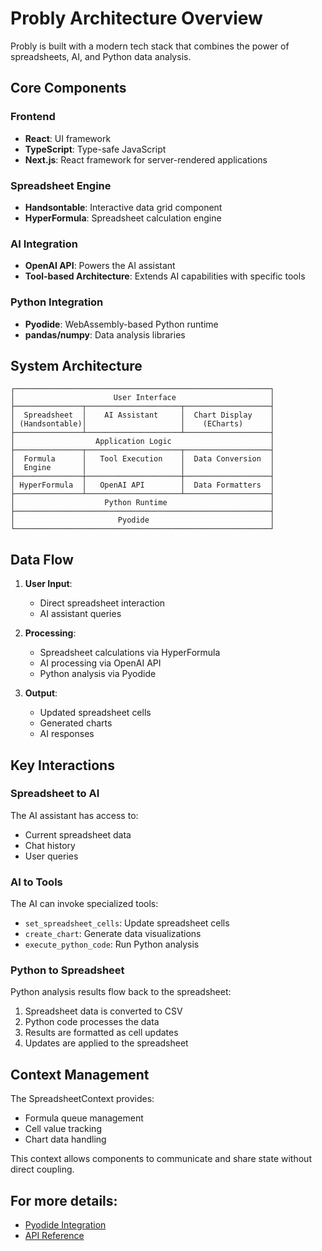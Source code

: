 # Probly Architecture Overview

Probly is built with a modern tech stack that combines the power of spreadsheets, AI, and Python data analysis.

## Core Components

### Frontend

- **React**: UI framework
- **TypeScript**: Type-safe JavaScript
- **Next.js**: React framework for server-rendered applications

### Spreadsheet Engine

- **Handsontable**: Interactive data grid component
- **HyperFormula**: Spreadsheet calculation engine

### AI Integration

- **OpenAI API**: Powers the AI assistant
- **Tool-based Architecture**: Extends AI capabilities with specific tools

### Python Integration

- **Pyodide**: WebAssembly-based Python runtime
- **pandas/numpy**: Data analysis libraries

## System Architecture

```
┌─────────────────────────────────────────────────────────┐
│                      User Interface                     │
├───────────────┬─────────────────────┬───────────────────┤
│  Spreadsheet  │    AI Assistant     │  Chart Display    │
│ (Handsontable)│                     │    (ECharts)      │
├───────────────┴─────────────────────┴───────────────────┤
│                  Application Logic                      │
├───────────────┬─────────────────────┬───────────────────┤
│  Formula      │   Tool Execution    │  Data Conversion  │
│  Engine       │                     │                   │
├───────────────┼─────────────────────┼───────────────────┤
│ HyperFormula  │   OpenAI API        │  Data Formatters  │
├───────────────┴─────────────────────┴───────────────────┤
│                    Python Runtime                       │
├─────────────────────────────────────────────────────────┤
│                       Pyodide                           │
└─────────────────────────────────────────────────────────┘
```

## Data Flow

1. **User Input**:
   - Direct spreadsheet interaction
   - AI assistant queries

2. **Processing**:
   - Spreadsheet calculations via HyperFormula
   - AI processing via OpenAI API
   - Python analysis via Pyodide

3. **Output**:
   - Updated spreadsheet cells
   - Generated charts
   - AI responses

## Key Interactions

### Spreadsheet to AI

The AI assistant has access to:
- Current spreadsheet data
- Chat history
- User queries

### AI to Tools

The AI can invoke specialized tools:
- `set_spreadsheet_cells`: Update spreadsheet cells
- `create_chart`: Generate data visualizations
- `execute_python_code`: Run Python analysis

### Python to Spreadsheet

Python analysis results flow back to the spreadsheet:
1. Spreadsheet data is converted to CSV
2. Python code processes the data
3. Results are formatted as cell updates
4. Updates are applied to the spreadsheet

## Context Management

The SpreadsheetContext provides:
- Formula queue management
- Cell value tracking
- Chart data handling

This context allows components to communicate and share state without direct coupling.

## For more details:

- [Pyodide Integration](pyodide.md)
- [API Reference](../api-reference.md)
